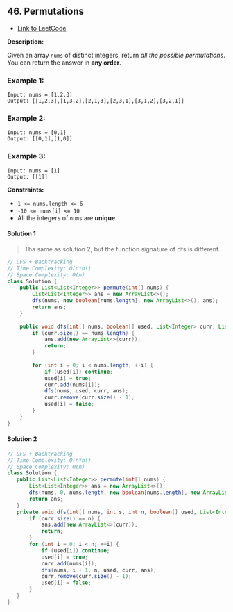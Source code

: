 ## 46. Permutations

- [Link to LeetCode](https://leetcode.com/problems/permutations/)

**Description:**



Given an array `nums` of distinct integers, return *all the possible permutations*. You can return the answer in **any order**.



<!-- tabs:start -->

### **Example 1:**

```
Input: nums = [1,2,3]
Output: [[1,2,3],[1,3,2],[2,1,3],[2,3,1],[3,1,2],[3,2,1]]
```

### **Example 2:**

```
Input: nums = [0,1]
Output: [[0,1],[1,0]]
```

### **Example 3:**

```
Input: nums = [1]
Output: [[1]]
```

<!-- tabs:end -->



**Constraints:**

- `1 <= nums.length <= 6`
- `-10 <= nums[i] <= 10`
- All the integers of `nums` are **unique**.



<!-- tabs:start -->

#### **Solution 1**

> Tha same as solution 2, but the function signature of dfs is different.

```java
// DFS + Backtracking
// Time Complexity: O(n*n!)
// Space Complexity: O(n)
class Solution {
    public List<List<Integer>> permute(int[] nums) {
        List<List<Integer>> ans = new ArrayList<>();
        dfs(nums, new boolean[nums.length], new ArrayList<>(), ans);
        return ans;
    }
    
    public void dfs(int[] nums, boolean[] used, List<Integer> curr, List<List<Integer>> ans) {
        if (curr.size() == nums.length) {
            ans.add(new ArrayList<>(curr));
            return;
        }
        
        for (int i = 0; i < nums.length; ++i) {
            if (used[i]) continue;
            used[i] = true;
            curr.add(nums[i]);
            dfs(nums, used, curr, ans);
            curr.remove(curr.size() - 1);
            used[i] = false;
        }
    }
}
```


#### **Solution 2**

```java
// DFS + Backtracking
// Time Complexity: O(n*n!)
// Space Complexity: O(n)
class Solution {
   public List<List<Integer>> permute(int[] nums) {
       List<List<Integer>> ans = new ArrayList<>();
       dfs(nums, 0, nums.length, new boolean[nums.length], new ArrayList<>(), ans);
       return ans;
   }
   private void dfs(int[] nums, int s, int n, boolean[] used, List<Integer> curr, List<List<Integer>> ans) {
       if (curr.size() == n) {
           ans.add(new ArrayList<>(curr));
           return;
       }
       for (int i = 0; i < n; ++i) {
           if (used[i]) continue;
           used[i] = true;
           curr.add(nums[i]);
           dfs(nums, i + 1, n, used, curr, ans);
           curr.remove(curr.size() - 1);
           used[i] = false;
       }
   }
}
```



<!-- tabs:end -->



